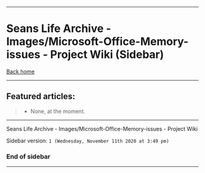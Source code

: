 
***

# Seans Life Archive - Images/Microsoft-Office-Memory-issues - Project Wiki (Sidebar)

[Back home](https://github.com/seanpm2001/SeansLifeArchive_Images_Microsoft-Office-Memory-issues/wiki/)

***

## Featured articles:

> * None, at the moment.

***

Seans Life Archive - Images/Microsoft-Office-Memory-issues - Project Wiki

Sidebar version: `1 (Wednesday, November 11th 2020 at 3:49 pm)`

### End of sidebar

***
